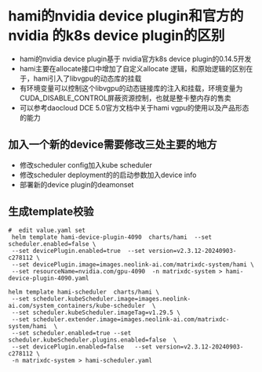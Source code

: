 # hami的nvidia device plugin和官方的nvidia 的k8s device plugin的区别
- hami的nvidia device plugin基于 nvidia官方k8s device plugin的0.14.5开发
- hami主要在allocate接口中增加了自定义allocate 逻辑，和原始逻辑的区别在于，hami引入了libvgpu的动态库的挂载
- 有环境变量可以控制这个libvgpu的动态链接库的注入和挂载，环境变量为CUDA_DISABLE_CONTROL屏蔽资源控制，也就是整卡整内存的售卖
- 可以参考daocloud DCE 5.0官方文档中关于hami vgpu的使用以及产品形态的能力

## 加入一个新的device需要修改三处主要的地方
- 修改scheduler config加入kube scheduler
- 修改scheduler deployment的的启动参数加入device info
- 部署新的device plugin的deamonset

## 生成template校验
```shell
#  edit value.yaml set
 helm template hami-device-plugin-4090  charts/hami  --set scheduler.enabled=false \
 --set devicePlugin.enabled=true  --set version=v2.3.12-20240903-c278112 \
 --set devicePlugin.image=images.neolink-ai.com/matrixdc-system/hami \
 --set resourceName=nvidia.com/gpu-4090  -n matrixdc-system > hami-device-plugin-4090.yaml

helm template hami-scheduler  charts/hami \
 --set scheduler.kubeScheduler.image=images.neolink-ai.com/system_containers/kube-scheduler  \
 --set scheduler.kubeScheduler.imageTag=v1.29.5 \
 --set scheduler.extender.image=images.neolink-ai.com/matrixdc-system/hami  \
 --set scheduler.enabled=true --set scheduler.kubeScheduler.plugins.enabled=false  \
 --set devicePlugin.enabled=false   --set version=v2.3.12-20240903-c278112 \
 -n matrixdc-system > hami-scheduler.yaml

```